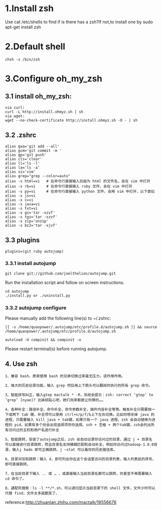 # 1.Install zsh
Use
    cat /etc/shells
to find if is there has a zsh?If not,to install one by
    sudo apt-get install zsh

# 2.Default shell
    chsh -s /bin/zsh

# 3.Configure oh_my_zsh
## 3.1 install oh_my_zsh:

    via curl:
    curl -L http://install.ohmyz.sh | sh
    via wget:
    wget --no-check-certificate http://install.ohmyz.sh -O - | sh

## 3.2 .zshrc

    alias gaa='git add --all'
    alias gcm='git commit -m '
    alias gp='git push'
    alias cls='clear'
    alias ll='ls -l'
    alias la='ls -a'
    alias vi='vim'
    alias grep="grep --color=auto"
    alias -s html=vi   # 在命令行直接输入后缀为 html 的文件名，会在 vim 中打开
    alias -s rb=vi     # 在命令行直接输入 ruby 文件，会在 vim 中打开
    alias -s py=vi     # 在命令行直接输入 python 文件，会用 vim 中打开，以下类似
    alias -s js=vi
    alias -s c=vi
    alias -s java=vi
    alias -s txt=vi
    alias -s gz='tar -xzvf'
    alias -s tgz='tar -xzvf'
    alias -s zip='unzip'
    alias -s bz2='tar -xjvf'

## 3.3 plugins
    plugins=(git ruby autojump)

### 3.3.1 install autojump

    git clone git://github.com/joelthelion/autojump.git

Run the installation script and follow on screen instructions.

    cd autojump
    ./install.py or ./uninstall.py

### 3.3.2 autojump configure
Please manually add the following line(s) to ~/.zshrc:

    [[ -s /home/quanpower/.autojump/etc/profile.d/autojump.sh ]] && source /home/quanpower/.autojump/etc/profile.d/autojump.sh

    autoload -U compinit && compinit -u

Please restart terminal(s) before running autojump.

## 4. Use zsh

    1、兼容 bash，原来使用 bash 的兄弟切换过来毫无压力，该咋用咋用。

    2、强大的历史纪录功能，输入 grep 然后用上下箭头可以翻阅你执行的所有 grep 命令。

    3、智能拼写纠正，输入gtep mactalk * -R，系统会提示：zsh: correct ‘gtep’ to ‘grep’ [nyae]? 比妹纸贴心吧，她们向来都是让你猜的……

    4、各种补全：路径补全、命令补全，命令参数补全，插件内容补全等等。触发补全只需要按一下或两下 tab 键，补全项可以使用 ctrl+n/p/f/b上下左右切换。比如你想杀掉 java 的进程，只需要输入 kill java + tab键，如果只有一个 java 进程，zsh 会自动替换为进程的 pid，如果有多个则会出现选择项供你选择。ssh + 空格 + 两个tab键，zsh会列出所有访问过的主机和用户名进行补全

    5、智能跳转，安装了autojump之后，zsh 会自动记录你访问过的目录，通过 j + 目录名 可以直接进行目录跳转，而且目录名支持模糊匹配和自动补全，例如你访问过hadoop-1.0.0目录，输入j hado 即可正确跳转。j –stat 可以看你的历史路径库。

    6、目录浏览和跳转：输入 d，即可列出你在这个会话里访问的目录列表，输入列表前的序号，即可直接跳转。

    7、在当前目录下输入 .. 或 … ，或直接输入当前目录名都可以跳转，你甚至不再需要输入 cd 命令了。

    8、通配符搜索：ls -l **/*.sh，可以递归显示当前目录下的 shell 文件，文件少时可以代替 find，文件太多就歇菜了。

reference:http://zhuanlan.zhihu.com/mactalk/19556676
